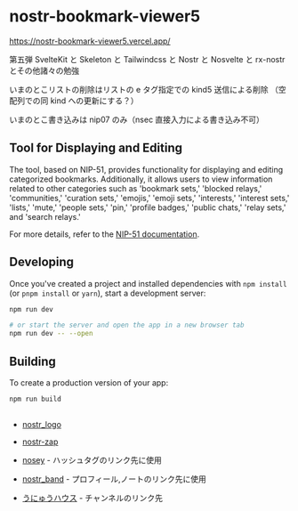 # nostr-bookmark-viewer5

https://nostr-bookmark-viewer5.vercel.app/

第五弾 SvelteKit と Skeleton と Tailwindcss と Nostr と Nosvelte と rx-nostr とその他諸々の勉強

いまのとこリストの削除はリストの e タグ指定での kind5 送信による削除
（空配列での同 kind への更新にする？）

いまのとこ書き込みは nip07 のみ（nsec 直接入力による書き込み不可）

## Tool for Displaying and Editing

The tool, based on NIP-51, provides functionality for displaying and editing categorized bookmarks. Additionally, it allows users to view information related to other categories such as 'bookmark sets,' 'blocked relays,' 'communities,' 'curation sets,' 'emojis,' 'emoji sets,' 'interests,' 'interest sets,' 'lists,' 'mute,' 'people sets,' 'pin,' 'profile badges,' 'public chats,' 'relay sets,' and 'search relays.'

For more details, refer to the [NIP-51 documentation](https://github.com/nostr-protocol/nips/blob/master/51.md).

## Developing

Once you've created a project and installed dependencies with `npm install` (or `pnpm install` or `yarn`), start a development server:

```bash
npm run dev

# or start the server and open the app in a new browser tab
npm run dev -- --open
```

## Building

To create a production version of your app:

```bash
npm run build
```

##

- [nostr_logo](https://github.com/mbarulli/nostr-logo)

- [nostr-zap](https://github.com/SamSamskies/nostr-zap)

- [nosey](https://github.com/akiomik/nosey/) - ハッシュタグのリンク先に使用

- [nostr_band](https://nostr.band/) - プロフィール,ノートのリンク先に使用

- [うにゅうハウス](https://unyu-house.vercel.app/) - チャンネルのリンク先
